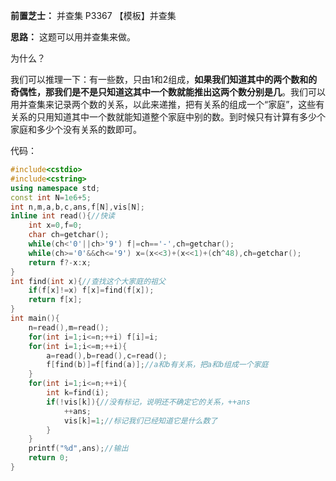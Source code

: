 **前置芝士：**
并查集 P3367 【模板】并查集

**思路：**
这题可以用并查集来做。

为什么？

我们可以推理一下：有一些数，只由1和2组成，**如果我们知道其中的两个数和的奇偶性，那我们是不是只知道这其中一个数就能推出这两个数分别是几**。我们可以用并查集来记录两个数的关系，以此来递推，把有关系的组成一个“家庭”，这些有关系的只用知道其中一个数就能知道整个家庭中别的数。到时候只有计算有多少个家庭和多少个没有关系的数即可。

代码：
```cpp
#include<cstdio>
#include<cstring>
using namespace std;
const int N=1e6+5;
int n,m,a,b,c,ans,f[N],vis[N];
inline int read(){//快读
    int x=0,f=0;
	char ch=getchar();
    while(ch<'0'||ch>'9') f|=ch=='-',ch=getchar();
    while(ch>='0'&&ch<='9') x=(x<<3)+(x<<1)+(ch^48),ch=getchar();
    return f?-x:x;
}
int find(int x){//查找这个大家庭的祖父
	if(f[x]!=x) f[x]=find(f[x]);
	return f[x];
}
int main(){
	n=read(),m=read();
	for(int i=1;i<=n;++i) f[i]=i;
	for(int i=1;i<=m;++i){
		a=read(),b=read(),c=read();
		f[find(b)]=f[find(a)];//a和b有关系，把a和b组成一个家庭
	}
	for(int i=1;i<=n;++i){
		int k=find(i);
		if(!vis[k]){//没有标记，说明还不确定它的关系，++ans
			++ans;
			vis[k]=1;//标记我们已经知道它是什么数了
		}
	}
	printf("%d",ans);//输出
	return 0;
}
```
